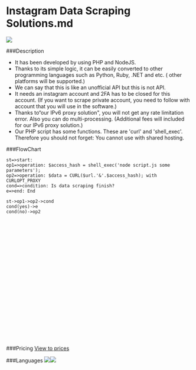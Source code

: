 # Instagram Data Scraping Solutions.md

![](https://ahmetozel.github.io/instagram_data_scraping_solution/logo.png)


###Description

- It has been developed by using PHP and NodeJS.
- Thanks to its simple logic, it can be easily converted to other programming languages such as Python, Ruby, .NET and etc. ( other platforms will be supported.)
- We can say that this is like an unofficial API but this is not API.
- It needs an instagram account and 2FA has to be closed for this account. (If you want to scrape private account, you need to follow with account that you will use in the software.)
- Thanks to“our IPv6 proxy solution", you will not get any rate limitation error. Also you can do multi-processing. (Additional fees will included for our IPv6 proxy solution.)
- Our PHP script has some functions. These are 'curl' and 'shell_exec'. Therefore you should not forget: You cannot use with shared hosting.

###FlowChart

```flow
st=>start: 
op1=>operation: $access_hash = shell_exec('node script.js some parameters');
op2=>operation: $data = CURL($url.'&'.$access_hash); with CURLOPT_PROXY
cond=>condition: Is data scraping finish?
e=>end: End

st->op1->op2->cond
cond(yes)->e
cond(no)->op2
```
<br /><br /><br /><br /><br /><br /><br /><br /><br /><br /><br /><br /><br /><br /><br /><br /><br /><br /><br /><br />
###Pricing
[View to prices](https://ahmetozel.github.io/instagram_data_scraping_solution/pricing.html "View to prices")

###Languages
![](https://ahmetozel.github.io/instagram_data_scraping_solution/usa.png)![](https://ahmetozel.github.io/instagram_data_scraping_solution/turkey.png)
